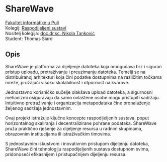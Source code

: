 # **ShareWave**

[Fakultet informatike u Puli](https://fipu.unipu.hr)\
Kolegij: [Raspodijeljeni sustavi](https://fiputreca.notion.site/Raspodijeljeni-sustavi-544564d5cc9e48b3a38d4143216e5dd6)\
Nositelj kolegija: [doc.dr.sc. Nikola Tanković](https://www.notion.so/fiputreca/Kontakt-stranica-875574d1b92248b1a8e90dae52cd29a9)\
Student: Thomas Siard

## **Opis**

ShareWave je platforma za dijeljenje datoteka koja omogućava brz i siguran pristup uploadu, pretraživanju i preuzimanju datoteka. Temelji se na distribuiranoj arhitekturi koja čini podatke dostupnima na različitim točkama mreže, pružajući visoku skalabilnost i otpornost na kvarove.

Jednostavno korisničko sučelje olakšava upload datoteka, a sigurnosni mehanizmi osiguravaju da samo ovlaštene osobe mogu pristupiti sadržaju. Intuitivno pretraživanje i organizacija metapodataka čine pronalaženje željenog sadržaja jednostavnim.

Ovaj projekt istražuje ključne koncepte raspodijeljenih sustava, poput horizontalnog skaliranja i decentralizirane pohrane podataka. ShareWave pruža praktično rješenje za dijeljenje resursa u radnim skupinama, obrazovnim institucijama ili istraživačkim timovima.

S jednostavnim iskustvom i inovativnim pristupom dijeljenju datoteka, ShareWave čini tehnologiju raspodijeljenih sustava dostupnom svima, pridonoseći efikasnijem i pristupačnijem dijeljenju resursa.
